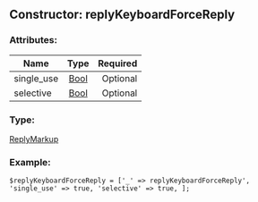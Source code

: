 ## Constructor: replyKeyboardForceReply  

### Attributes:

| Name     |    Type       | Required |
|----------|:-------------:|---------:|
|single\_use|[Bool](../types/Bool.md) | Optional|
|selective|[Bool](../types/Bool.md) | Optional|
### Type: 

[ReplyMarkup](../types/ReplyMarkup.md)
### Example:

```
$replyKeyboardForceReply = ['_' => replyKeyboardForceReply', 'single_use' => true, 'selective' => true, ];
```